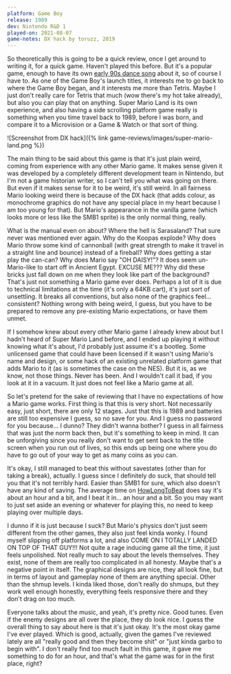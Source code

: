 ```yaml
---
platform: Game Boy
release: 1989
dev: Nintendo R&D 1
played-on: 2021-08-07
game-notes: DX hack by toruzz, 2019
---
```


So theoretically this is going to be a quick review, once I get around to writing it, for a quick game. Haven't played this before. But it's a popular game, enough to have its own 
[early 90s dance song](https://www.youtube.com/watch?v=A2nF92mu8X0) about it, so of course I have to. As one of the Game Boy's launch titles, it interests me to go back to where the Game Boy began, and it interests me more than Tetris. Maybe I just don't really care for Tetris that much (wow there's my hot take already), but also you can play that on anything. Super Mario Land is its own experience, and also having a side scrolling platform game really is something when you time travel back to 1989, before I was born, and compare it to a Microvision or a Game & Watch or that sort of thing.

![Screenshot from DX hack]({% link game-reviews/images/super-mario-land.png %})

The main thing to be said about this game is that it's just plain weird, coming from experience with any other Mario game. It makes sense given it was developed by a completely different development team in Nintendo, but I'm not a game historian writer, so I can't tell you what was going on there. But even if it makes sense for it to be weird, it's still weird. In all fairness Mario looking weird there is because of the DX hack (that adds colour, as monochrome graphics do not have any special place in my heart because I am too young for that). But Mario's appearance in the vanilla game (which looks more or less like the SMB1 sprite) is the only normal thing, really.

What is the manual even on about? Where the hell is Sarasaland? That sure never was mentioned ever again. Why do the Koopas explode? Why does Mario throw some kind of cannonball (with great strength to make it travel in a straight line and bounce) instead of a fireball? Why does getting a star play the can-can? Why does Mario say "OH DAISY!"? It does seem un-Mario-like to start off in Ancient Egypt. EXCUSE ME??? Why did these bricks just fall down on me when they look like part of the background? That's just not something a Mario game ever does. Perhaps a lot of it is due to technical limitations at the time (it's only a 64KB cart), it's just sort of unsettling. It breaks all conventions, but also none of the graphics feel… consistent? Nothing wrong with being weird, I guess, but you have to be prepared to remove any pre-existing Mario expectations, or have them unmet.

If I somehow knew about every other Mario game I already knew about but I hadn't heard of Super Mario Land before, and I ended up playing it without knowing what it's about, I'd probably just assume it's a bootleg. Some unlicensed game that could have been licensed if it wasn't using Mario's name and design, or some hack of an existing unrelated platform game that adds Mario to it (as is sometimes the case on the NES). But it is, as we know, not those things. Never has been. And I wouldn't call it bad, if you look at it in a vacuum. It just does not feel like a Mario game at all.

So let's pretend for the sake of reviewing that I have no expectations of how a Mario game works. First thing is that this is very short. Not necessarily easy, just short, there are only 12 stages. Just that this is 1989 and batteries are still too expensive I guess, so no save for you. And I guess no password for you because… I dunno? They didn't wanna bother? I guess in all fairness that was just the norm back then, but it's something to keep in mind. It can be unforgiving since you really don't want to get sent back to the title screen when you run out of lives, so this ends up being one where you do have to go out of your way to get as many coins as you can.

It's okay, I still managed to beat this without savestates (other than for taking a break), actually. I guess since I definitely do suck, that should tell you that it's not terribly hard. Easier than SMB1 for sure, which also doesn't have any kind of saving. The average time on [HowLongToBeat](https://howlongtobeat.com/game?id=9380) does say it's about an hour and a bit, and I beat it in… an hour and a bit. So you may want to just set aside an evening or whatever for playing this, no need to keep playing over multiple days.

I dunno if it is just because I suck? But Mario's physics don't just seem different from the other games, they also just feel kinda wonky. I found myself slipping off platforms a lot, and also COME ON I TOTALLY LANDED ON TOP OF THAT GUY!!! Not quite a rage inducing game all the time, it just feels unpolished. Not really much to say about the levels themselves. They exist, none of them are really too complicated in all honesty. Maybe that's a negative point in itself. The graphical designs are nice, they all look fine, but in terms of layout and gameplay none of them are anything special. Other than the shmup levels. I kinda liked those, don't really do shmups, but they work well enough honestly, everything feels responsive there and they don't drag on too much.

Everyone talks about the music, and yeah, it's pretty nice. Good tunes. Even if the enemy designs are all over the place, they do look nice. I guess the overall thing to say about here is that it's just okay. It's the most okay game I've ever played. Which is good, actually, given the games I've reviewed lately are all "really good and then they become shit" or "just kinda garbo to begin with". I don't really find too much fault in this game, it gave me something to do for an hour, and that's what the game was for in the first place, right? 

